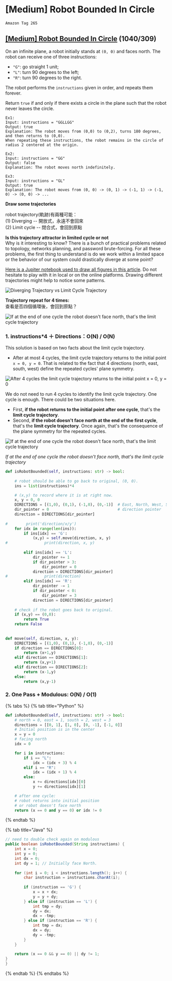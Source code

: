 # \[Medium\] Robot Bounded In Circle

`Amazon Tag 265`

## [\[Medium\] Robot Bounded In Circle](https://leetcode.com/problems/robot-bounded-in-circle/)       \(1040/309\)

On an infinite plane, a robot initially stands at `(0, 0)` and faces north. The robot can receive one of three instructions:

* `"G"`: go straight 1 unit;
* `"L"`: turn 90 degrees to the left;
* `"R"`: turn 90 degrees to the right.

The robot performs the `instructions` given in order, and repeats them forever.

Return `true` if and only if there exists a circle in the plane such that the robot never leaves the circle.

```text
Ex1:
Input: instructions = "GGLLGG"
Output: true
Explanation: The robot moves from (0,0) to (0,2), turns 180 degrees, and then returns to (0,0).
When repeating these instructions, the robot remains in the circle of radius 2 centered at the origin.

Ex2:
Input: instructions = "GG"
Output: false
Explanation: The robot moves north indefinitely.

Ex3:
Input: instructions = "GL"
Output: true
Explanation: The robot moves from (0, 0) -> (0, 1) -> (-1, 1) -> (-1, 0) -> (0, 0) -> ...
```

**Draw some trajectories**

robot trajectory\(軌跡\)有兩種可能：  
\(1\) Diverging -- 開放式，永遠不會回來   
\(2\) Limit cycle -- 閉合式，會回到原點

**Is this trajectory attractor in limited cycle or not**  
Why is it interesting to know? There is a bunch of practical problems related to topology, networks planning, and password brute-forcing. For all these problems, the first thing to understand is do we work within a limited space or the behavior of our system could drastically diverge at some point?  
  
[Here is a Jupiter notebook used to draw all figures in this article](https://github.com/leetcode/solution_assets/blob/master/solution_assets/1041_robot_bounded_in_circle/robot_trajectory.ipynb). Do not hesitate to play with it in local or on the online platforms. Drawing different trajectories might help to notice some patterns.

![Diverging Trajectory vs Limit Cycle Trajectory](../.gitbook/assets/screen-shot-2021-04-12-at-12.51.45-pm.png)

**Trajectory repeat for 4 times:**   
查看是否四個循環後，會回到原點？

![ If at the end of one cycle the robot doesn&apos;t face north, that&apos;s the limit cycle trajectory](../.gitbook/assets/diverging_vs_limit_cycle_2.png)

### 1. instructions\*4 ＋ Directions：O\(N\) / O\(N\)

This solution is based on two facts about the limit cycle trajectory.

* After at most 4 cycles, the limit cycle trajectory returns to the initial point `x = 0, y = 0`. That is related to the fact that 4 directions \(north, east, south, west\) define the repeated cycles' plane symmetry.

![After 4 cycles the limit cycle trajectory returns to the initial point x = 0, y = 0](../.gitbook/assets/4_cycle_back_limit_cycle.png)

We do not need to run 4 cycles to identify the limit cycle trajectory. One cycle is enough. There could be two situations here.

* First, **if the robot returns to the initial point after one cycle**, that's the **limit cycle trajectory**.
* Second, **if the robot doesn't face north at the end of the first cycle**, that's the **limit cycle trajectory**. Once again, that's the consequence of the plane symmetry for the repeated cycles.

![If at the end of one cycle the robot doesn&apos;t face north, that&apos;s the limit cycle trajectory](../.gitbook/assets/4_cycle_back_limit_cycle_2.png)

_If at the end of one cycle the robot doesn't face north, that's the limit cycle trajectory_

```python
def isRobotBounded(self, instructions: str) -> bool:
    
    # robot should be able to go back to original, (0, 0).
    ins = list(instructions)*4  

    # (x,y) to record where it is at right now.
    x, y = 0, 0
    DIRECTIONS = [(1,0), (0,1), (-1,0), (0,-1)]  # East, North, West, South 
    dir_pointer = 0                              # direction pointer       
    direction = DIRECTIONS[dir_pointer]
    
#        print('direction/x/y')
    for idx in range(len(ins)):
        if ins[idx] == 'G':
            (x,y) = self.move(direction, x, y)
#                print(direction, x, y)
            
        elif ins[idx] == 'L':
            dir_pointer += 1
            if dir_pointer > 3:
                dir_pointer = 0
            direction = DIRECTIONS[dir_pointer]
#                print(direction)
        elif ins[idx] == 'R':
            dir_pointer -= 1
            if dir_pointer < 0:
                dir_pointer = 3
            direction = DIRECTIONS[dir_pointer]
    
    # check if the robot goes back to original.
    if (x,y) == (0,0):
        return True
    return False
        
        
def move(self, direction, x, y):
    DIRECTIONS = [(1,0), (0,1), (-1,0), (0,-1)] 
    if direction == DIRECTIONS[0]:
        return (x+1,y)
    elif direction == DIRECTIONS[1]:
        return (x,y+1)
    elif direction == DIRECTIONS[2]:
        return (x-1,y)
    else:
        return (x,y-1)
```

### 2. One Pass + Modulous: O\(N\) / O\(1\) 

{% tabs %}
{% tab title="Python" %}
```python
def isRobotBounded(self, instructions: str) -> bool:
    # north = 0, east = 1, south = 2, west = 3
    directions = [[0, 1], [1, 0], [0, -1], [-1, 0]]
    # Initial position is in the center
    x = y = 0
    # facing north
    idx = 0

    for i in instructions:
        if i == "L":
            idx = (idx + 3) % 4
        elif i == "R":
            idx = (idx + 1) % 4
        else:
            x += directions[idx][0]
            y += directions[idx][1]

    # after one cycle:
    # robot returns into initial position
    # or robot doesn't face north
    return (x == 0 and y == 0) or idx != 0
```
{% endtab %}

{% tab title="Java" %}
```java
// need to double check again on modulous 
public boolean isRobotBounded(String instructions) {
    int x = 0;
    int y = 0;
    int dx = 0;
    int dy = 1; // Initially face North.
    
    for (int i = 0; i < instructions.length(); i++) {
        char instruction = instructions.charAt(i);
        
        if (instruction == 'G') {
            x = x + dx;
            y = y + dy;
        } else if (instruction == 'L') {
            int tmp = dy;
            dy = dx;
            dx = -tmp;
        } else if (instruction == 'R') {
            int tmp = dx;
            dx = dy;
            dy = -tmp;
        }
    }
    
    return (x == 0 && y == 0) || dy != 1;
}
}
```
{% endtab %}
{% endtabs %}

